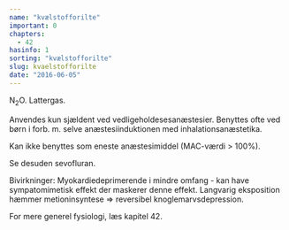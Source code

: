 ```yaml
---
name: "kvælstofforilte"
important: 0
chapters:  
  - 42
hasinfo: 1
sorting: "kvælstofforilte"
slug: kvaelstofforilte
date: "2016-06-05"
---
```


N<sub>2</sub>O. Lattergas.

Anvendes kun sjældent ved vedligeholdesesanæstesier. Benyttes ofte ved børn i forb. m. selve anæstesiinduktionen med inhalationsanæstetika.

Kan ikke benyttes som eneste anæstesimiddel (MAC-værdi > 100%).

Se desuden sevofluran.

Bivirkninger: Myokardiedeprimerende i mindre omfang - kan have sympatomimetisk effekt der maskerer denne effekt. Langvarig eksposition hæmmer metioninsyntese => reversibel knoglemarvsdepression.

For mere generel fysiologi, læs kapitel 42.
